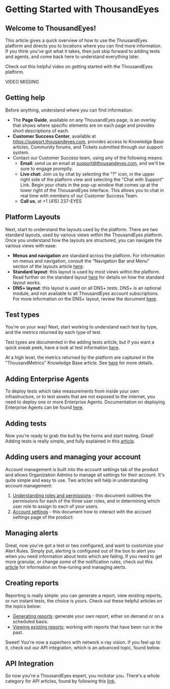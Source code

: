 # Getting Started with ThousandEyes

## Welcome to ThousandEyes!

This article gives a quick overview of how to use the ThousandEyes platform and directs you to locations where you can find more information. If you think you've got what it takes, then just skip forward to adding tests and agents, and come back here to understand everything later.

Check out this helpful video on getting started with the ThousandEyes platform.

VIDEO MISSING

## Getting help

Before anything, understand where you can find information:

* The **Page Guide**, available on any ThousandEyes page, is an overlay that shows where specific elements are on each page and provides short descriptions of each.
* **Customer Success Center**, available at https://support.thousandeyes.com, provides access to Knowledge Base articles, Community forums, and Tickets submitted through our support system.
* Contact our Customer Success team, using any of the following means:
  * **Email**: send us an email at support@thousandeyes.com, and we'll be sure to engage promptly.
  * **Live chat:** Join us by chat by selecting the "?" icon, in the upper right side of the platform view and selecting the "Chat with Support" Link. Begin your chats in the pop-up window that comes up at the lower right of the ThousandEyes interface. This allows you to chat in real time with members of our Customer Success Team.
  * **Call us**, at +1 \(415\) 237-EYES

## Platform Layouts

Next, start to understand the layouts used by the platform. There are two standard layouts, used by various views within the ThousandEyes platform. Once you understand how the layouts are structured, you can navigate the various views with ease:

* **Menus and navigation** are standard across the platform. For information on menus and navigation, consult the "Navigation Bar and Menu" section of the layouts article [here](https://success.thousandeyes.com/ViewArticle?articleIdParam=kA0E0000000CmmgKAC). 
* **Standard layout**: this layout is used by most views within the platform. Read further on the standard layout [here](https://success.thousandeyes.com/ViewArticle?articleIdParam=kA0E0000000CmmgKAC) for details on how the standard layout works.
* **DNS+ layout**: this layout is used on all DNS+ tests.  DNS+ is an optional module, and not available to all ThousandEyes account subscriptions. For more information on the DNS+ layout, review the document [here](https://success.thousandeyes.com/ViewArticle?articleIdParam=kA0E0000000CmmgKAC).

## Test types

You're on your way! Next, start working to understand each test by type, and the metrics returned by each type of test.

Test types are documented in the adding tests article, but if you want a quick sneak peek, have a look at test information [here](https://success.thousandeyes.com/ViewArticle?articleIdParam=kA0E0000000Cmn7KAC).

At a high level, the metrics returned by the platform are captured in the "ThousandMetrics" Knowledge Base article.  See [here](https://success.thousandeyes.com/ViewArticle?articleIdParam=kA0E0000000CmmzKAC) for more details.

## Adding Enterprise Agents

To deploy tests which take measurements from inside your own infrastructure, or to test assets that are not exposed to the internet, you need to deploy one or more Enterprise Agents. Documentation on deploying Enterprise Agents can be found [here](https://success.thousandeyes.com/ViewArticle?articleIdParam=kA0E0000000CmmsKAC). 

## Adding tests

Now you're ready to grab the bull by the horns and start testing. Great! Adding tests is really simple, and fully explained in this [article](https://success.thousandeyes.com/ViewArticle?articleIdParam=kA0E0000000Cmn7KAC).

## Adding users and managing your account

Account management is built into the account settings tab of the product and allows Organization Admins to manage all settings for their account. It's quite simple and easy to use. Two articles will help in understanding account management:

1. [Understanding roles and permissions](https://success.thousandeyes.com/PublicArticlePage?articleIdParam=kA0E0000000CmnLKAS_Role-Based-Access-Control-explained) - this document outlines the permissions for each of the three user roles, and in determining which user role to assign to each of your users.  
2. [Account settings](https://success.thousandeyes.com/ViewArticle?articleIdParam=kA0E0000000CmnGKAS) - this document how to interact with the account settings page of the product: 

## Managing alerts

Great, now you've got a test or two configured, and want to customize your Alert Rules. Simply put, alerting is configured out of the box to alert you when you need information about tests which are failing. If you need to get more granular, or change some of the notification rules, check out this [article](https://success.thousandeyes.com/PublicArticlePage?articleIdParam=kA044000000CnBqCAK_How-Alerts-work) for information on fine-tuning and managing alerts. 

## Creating reports

Reporting is really simple: you can generate a report, view existing reports, or run instant tests, the choice is yours. Check out these helpful articles on the topics below:

* [Generating reports](https://success.thousandeyes.com/PublicArticlePage?articleIdParam=kA0E0000000CmnTKAS): generate your own report, either on demand or on a scheduled basis.
* [Viewing existing reports](https://success.thousandeyes.com/PublicArticlePage?articleIdParam=kA0E0000000CmnTKAS): working with reports that have been run in the past.

Sweet! You're now a superhero with network x-ray vision. If you feel up to it, check out our API integration, which is an advanced topic, found below.

## API Integration

So now you're a ThousandEyes expert, you rockstar you. There's a whole category for API articles, found by following this [link](https://developer.thousandeyes.com/). 

